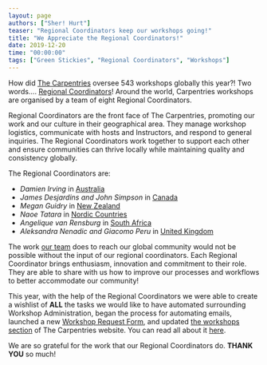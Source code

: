 ```yaml
---
layout: page
authors: ["Sher! Hurt"]
teaser: "Regional Coordinators keep our workshops going!"
title: "We Appreciate the Regional Coordinators!"
date: 2019-12-20
time: "00:00:00"
tags: ["Green Stickies", "Regional Coordinators", "Workshops"]
---
```


How did [The Carpentries](https://carpentries.org) oversee 543 workshops globally this year?! Two words…. [Regional Coordinators](https://carpentries.org/regionalcoordinators/)! Around the world, Carpentries workshops are organised by a team of eight Regional Coordinators. 

Regional Coordinators are the front face of The Carpentries, promoting our work and our culture in their geographical area. They manage workshop logistics, communicate with hosts and Instructors, and respond to general inquiries. The Regional Coordinators work together to support each other and ensure communities can thrive locally while maintaining quality and consistency globally.

The Regional Coordinators are: 
- *Damien Irving* in [Australia](https://carpentries.org/regions_au/)
- *James Desjardins and John Simpson* in [Canada](https://carpentries.org/regions_ca/)
- *Megan Guidry* in [New Zealand](https://carpentries.org/regions_nz/)
- *Naoe Tatara* in [Nordic Countries](https://carpentries.org/regions_nordic/)
- *Angelique van Rensburg* in [South Africa](https://carpentries.org/regions_za/)
- *Aleksandra Nenadic and Giacomo Peru* in [United Kingdom](https://carpentries.org/regions_uk/)

The work [our team](https://carpentries.org/team/) does to reach our global community would not be possible without the input of our regional coordinators. Each Regional Coordinator brings enthusiasm, innovation and commitment to their role. They are able to share with us how to improve our processes and workflows to better accommodate our community!

This year, with the help of the Regional Coordinators we were able to create a wishlist of **ALL** the tasks we would like to have automated surrounding Workshop Administration, began the process for automating emails, launched a new [Workshop Request Form](https://amy.carpentries.org/forms/workshop/), and updated [the workshops section](https://carpentries.org/workshops/) of The Carpentries website. You can read all about it [here](https://carpentries.org/blog/2019/09/Workshop-request-forms-and-more/).

We are so grateful for the work that our Regional Coordinators do. **THANK YOU** so much! 
